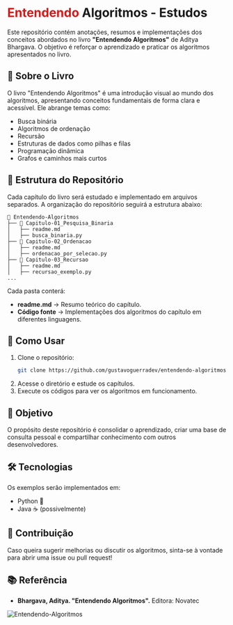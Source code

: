 # <span style="color: #d81818"> Entendendo </span> Algoritmos - Estudos

Este repositório contém anotações, resumos e implementações dos conceitos abordados no livro **"Entendendo Algoritmos"** de Aditya Bhargava. O objetivo é reforçar o aprendizado e praticar os algoritmos apresentados no livro.

## 📖 Sobre o Livro
O livro "Entendendo Algoritmos" é uma introdução visual ao mundo dos algoritmos, apresentando conceitos fundamentais de forma clara e acessível. Ele abrange temas como:
- Busca binária
- Algoritmos de ordenação
- Recursão
- Estruturas de dados como pilhas e filas
- Programação dinâmica
- Grafos e caminhos mais curtos

## 📂 Estrutura do Repositório
Cada capítulo do livro será estudado e implementado em arquivos separados. A organização do repositório seguirá a estrutura abaixo:

```
📂 Entendendo-Algoritmos
├── 📂 Capitulo-01_Pesquisa_Binaria
│   ├── readme.md
│   ├── busca_binaria.py
├── 📂 Capitulo-02_Ordenacao
│   ├── readme.md
│   ├── ordenacao_por_selecao.py
├── 📂 Capitulo-03_Recursao
│   ├── readme.md
│   ├── recursao_exemplo.py
...
```

Cada pasta conterá:
- **readme.md** → Resumo teórico do capítulo.
- **Código fonte** → Implementações dos algoritmos do capítulo em diferentes linguagens.

## 🚀 Como Usar
1. Clone o repositório:
   ```sh
   git clone https://github.com/gustavoguerradev/entendendo-algoritmos.git
   ```
2. Acesse o diretório e estude os capítulos.
3. Execute os códigos para ver os algoritmos em funcionamento.

## 📌 Objetivo
O propósito deste repositório é consolidar o aprendizado, criar uma base de consulta pessoal e compartilhar conhecimento com outros desenvolvedores.

## 🛠 Tecnologias
Os exemplos serão implementados em:
- Python 🐍
- Java ☕ (possivelmente)

## 🤝 Contribuição
Caso queira sugerir melhorias ou discutir os algoritmos, sinta-se à vontade para abrir uma issue ou pull request!

## 📚 Referência
- **Bhargava, Aditya. "Entendendo Algoritmos".** Editora: Novatec

![Entendendo-Algoritmos](https://m.media-amazon.com/images/I/71Vkg7GfPFL._AC_UF1000,1000_QL80_.jpg)

